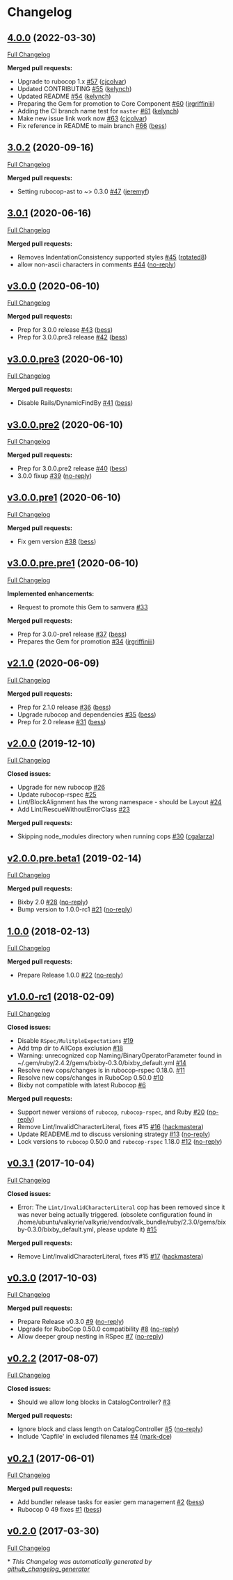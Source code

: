 # Changelog

## [4.0.0](https://github.com/samvera/bixby/tree/v4.0.0) (2022-03-30)

[Full Changelog](https://github.com/samvera/bixby/compare/v3.0.2...v4.0.0)

**Merged pull requests:**

- Upgrade to rubocop 1.x [\#57](https://github.com/samvera/bixby/pull/57) ([cjcolvar](https://github.com/cjcolvar))
- Updated CONTRIBUTING [\#55](https://github.com/samvera/bixby/pull/55) ([kelynch](https://github.com/kelynch))
- Updated README [\#54](https://github.com/samvera/bixby/pull/54) ([kelynch](https://github.com/kelynch))
- Preparing the Gem for promotion to Core Component [\#60](https://github.com/samvera/bixby/pull/60) ([jrgriffiniii](https://github.com/jrgriffiniii))
- Adding the CI branch name test for `master` [\#61](https://github.com/samvera/bixby/pull/61) ([kelynch](https://github.com/kelynch))
- Make new issue link work now [\#63](https://github.com/samvera/bixby/pull/63) ([cjcolvar](https://github.com/cjcolvar))
- Fix reference in README to main branch [\#66](https://github.com/samvera/bixby/pull/66) ([bess](https://github.com/bess))

## [3.0.2](https://github.com/samvera/bixby/tree/v3.0.2) (2020-09-16)

[Full Changelog](https://github.com/samvera/bixby/compare/v3.0.1...v3.0.2)

**Merged pull requests:**

- Setting rubocop-ast to ~> 0.3.0 [\#47](https://github.com/samvera/bixby/pull/47) ([jeremyf](https://github.com/jeremyf))

## [3.0.1](https://github.com/samvera/bixby/tree/3.0.1) (2020-06-16)

[Full Changelog](https://github.com/samvera/bixby/compare/v3.0.0...3.0.1)

**Merged pull requests:**

- Removes IndentationConsistency supported styles [\#45](https://github.com/samvera/bixby/pull/45) ([rotated8](https://github.com/rotated8))
- allow non-ascii characters in comments [\#44](https://github.com/samvera/bixby/pull/44) ([no-reply](https://github.com/no-reply))

## [v3.0.0](https://github.com/samvera/bixby/tree/v3.0.0) (2020-06-10)

[Full Changelog](https://github.com/samvera/bixby/compare/v3.0.0.pre3...v3.0.0)

**Merged pull requests:**

- Prep for 3.0.0 release [\#43](https://github.com/samvera/bixby/pull/43) ([bess](https://github.com/bess))
- Prep for 3.0.0.pre3 release [\#42](https://github.com/samvera/bixby/pull/42) ([bess](https://github.com/bess))

## [v3.0.0.pre3](https://github.com/samvera/bixby/tree/v3.0.0.pre3) (2020-06-10)

[Full Changelog](https://github.com/samvera/bixby/compare/v3.0.0.pre2...v3.0.0.pre3)

**Merged pull requests:**

- Disable Rails/DynamicFindBy [\#41](https://github.com/samvera/bixby/pull/41) ([bess](https://github.com/bess))

## [v3.0.0.pre2](https://github.com/samvera/bixby/tree/v3.0.0.pre2) (2020-06-10)

[Full Changelog](https://github.com/samvera/bixby/compare/v3.0.0.pre1...v3.0.0.pre2)

**Merged pull requests:**

- Prep for 3.0.0.pre2 release [\#40](https://github.com/samvera/bixby/pull/40) ([bess](https://github.com/bess))
- 3.0.0 fixup [\#39](https://github.com/samvera/bixby/pull/39) ([no-reply](https://github.com/no-reply))

## [v3.0.0.pre1](https://github.com/samvera/bixby/tree/v3.0.0.pre1) (2020-06-10)

[Full Changelog](https://github.com/samvera/bixby/compare/v3.0.0.pre.pre1...v3.0.0.pre1)

**Merged pull requests:**

- Fix gem version [\#38](https://github.com/samvera/bixby/pull/38) ([bess](https://github.com/bess))

## [v3.0.0.pre.pre1](https://github.com/samvera/bixby/tree/v3.0.0.pre.pre1) (2020-06-10)

[Full Changelog](https://github.com/samvera/bixby/compare/v2.1.0...v3.0.0.pre.pre1)

**Implemented enhancements:**

- Request to promote this Gem to samvera [\#33](https://github.com/samvera/bixby/issues/33)

**Merged pull requests:**

- Prep for 3.0.0-pre1 release [\#37](https://github.com/samvera/bixby/pull/37) ([bess](https://github.com/bess))
- Prepares the Gem for promotion [\#34](https://github.com/samvera/bixby/pull/34) ([jrgriffiniii](https://github.com/jrgriffiniii))

## [v2.1.0](https://github.com/samvera/bixby/tree/v2.1.0) (2020-06-09)

[Full Changelog](https://github.com/samvera/bixby/compare/v2.0.0...v2.1.0)

**Merged pull requests:**

- Prep for 2.1.0 release [\#36](https://github.com/samvera/bixby/pull/36) ([bess](https://github.com/bess))
- Upgrade rubocop and dependencies [\#35](https://github.com/samvera/bixby/pull/35) ([bess](https://github.com/bess))
- Prep for 2.0 release [\#31](https://github.com/samvera/bixby/pull/31) ([bess](https://github.com/bess))

## [v2.0.0](https://github.com/samvera/bixby/tree/v2.0.0) (2019-12-10)

[Full Changelog](https://github.com/samvera/bixby/compare/v2.0.0.pre.beta1...v2.0.0)

**Closed issues:**

- Upgrade for new rubocop [\#26](https://github.com/samvera/bixby/issues/26)
- Update rubocop-rspec [\#25](https://github.com/samvera/bixby/issues/25)
- Lint/BlockAlignment has the wrong namespace - should be Layout [\#24](https://github.com/samvera/bixby/issues/24)
- Add Lint/RescueWithoutErrorClass [\#23](https://github.com/samvera/bixby/issues/23)

**Merged pull requests:**

- Skipping node\_modules directory when running cops [\#30](https://github.com/samvera/bixby/pull/30) ([cgalarza](https://github.com/cgalarza))

## [v2.0.0.pre.beta1](https://github.com/samvera/bixby/tree/v2.0.0.pre.beta1) (2019-02-14)

[Full Changelog](https://github.com/samvera/bixby/compare/1.0.0...v2.0.0.pre.beta1)

**Merged pull requests:**

- Bixby 2.0 [\#28](https://github.com/samvera/bixby/pull/28) ([no-reply](https://github.com/no-reply))
- Bump version to 1.0.0-rc1 [\#21](https://github.com/samvera/bixby/pull/21) ([no-reply](https://github.com/no-reply))

## [1.0.0](https://github.com/samvera/bixby/tree/1.0.0) (2018-02-13)

[Full Changelog](https://github.com/samvera/bixby/compare/v1.0.0-rc1...1.0.0)

**Merged pull requests:**

- Prepare Release 1.0.0 [\#22](https://github.com/samvera/bixby/pull/22) ([no-reply](https://github.com/no-reply))

## [v1.0.0-rc1](https://github.com/samvera/bixby/tree/v1.0.0-rc1) (2018-02-09)

[Full Changelog](https://github.com/samvera/bixby/compare/v0.3.1...v1.0.0-rc1)

**Closed issues:**

- Disable `RSpec/MulitpleExpectations` [\#19](https://github.com/samvera/bixby/issues/19)
- Add tmp dir to AllCops exclusion [\#18](https://github.com/samvera/bixby/issues/18)
- Warning: unrecognized cop Naming/BinaryOperatorParameter found in ~/.gem/ruby/2.4.2/gems/bixby-0.3.0/bixby\_default.yml [\#14](https://github.com/samvera/bixby/issues/14)
- Resolve new cops/changes is in rubocop-rspec 0.18.0. [\#11](https://github.com/samvera/bixby/issues/11)
- Resolve new cops/changes in RuboCop 0.50.0 [\#10](https://github.com/samvera/bixby/issues/10)
- Bixby not compatible with latest Rubocop [\#6](https://github.com/samvera/bixby/issues/6)

**Merged pull requests:**

- Support newer versions of `rubocop`, `rubocop-rspec`, and Ruby [\#20](https://github.com/samvera/bixby/pull/20) ([no-reply](https://github.com/no-reply))
- Remove Lint/InvalidCharacterLiteral, fixes \#15 [\#16](https://github.com/samvera/bixby/pull/16) ([hackmastera](https://github.com/hackmastera))
- Update READEME.md to discuss versioning strategy [\#13](https://github.com/samvera/bixby/pull/13) ([no-reply](https://github.com/no-reply))
- Lock versions to `rubocop` 0.50.0 and `rubocop-rspec` 1.18.0 [\#12](https://github.com/samvera/bixby/pull/12) ([no-reply](https://github.com/no-reply))

## [v0.3.1](https://github.com/samvera/bixby/tree/v0.3.1) (2017-10-04)

[Full Changelog](https://github.com/samvera/bixby/compare/v0.3.0...v0.3.1)

**Closed issues:**

- Error: The `Lint/InvalidCharacterLiteral` cop has been removed since it was never being actually triggered. \(obsolete configuration found in /home/ubuntu/valkyrie/valkyrie/vendor/valk\_bundle/ruby/2.3.0/gems/bixby-0.3.0/bixby\_default.yml, please update it\) [\#15](https://github.com/samvera/bixby/issues/15)

**Merged pull requests:**

- Remove Lint/InvalidCharacterLiteral, fixes \#15 [\#17](https://github.com/samvera/bixby/pull/17) ([hackmastera](https://github.com/hackmastera))

## [v0.3.0](https://github.com/samvera/bixby/tree/v0.3.0) (2017-10-03)

[Full Changelog](https://github.com/samvera/bixby/compare/v0.2.2...v0.3.0)

**Merged pull requests:**

- Prepare Release v0.3.0 [\#9](https://github.com/samvera/bixby/pull/9) ([no-reply](https://github.com/no-reply))
- Upgrade for RuboCop 0.50.0 compatibility [\#8](https://github.com/samvera/bixby/pull/8) ([no-reply](https://github.com/no-reply))
- Allow deeper group nesting in RSpec [\#7](https://github.com/samvera/bixby/pull/7) ([no-reply](https://github.com/no-reply))

## [v0.2.2](https://github.com/samvera/bixby/tree/v0.2.2) (2017-08-07)

[Full Changelog](https://github.com/samvera/bixby/compare/v0.2.1...v0.2.2)

**Closed issues:**

- Should we allow long blocks in CatalogController? [\#3](https://github.com/samvera/bixby/issues/3)

**Merged pull requests:**

- Ignore block and class length on CatalogController [\#5](https://github.com/samvera/bixby/pull/5) ([no-reply](https://github.com/no-reply))
- Include 'Capfile' in excluded filenames [\#4](https://github.com/samvera/bixby/pull/4) ([mark-dce](https://github.com/mark-dce))

## [v0.2.1](https://github.com/samvera/bixby/tree/v0.2.1) (2017-06-01)

[Full Changelog](https://github.com/samvera/bixby/compare/v0.2.0...v0.2.1)

**Merged pull requests:**

- Add bundler release tasks for easier gem management [\#2](https://github.com/samvera/bixby/pull/2) ([bess](https://github.com/bess))
- Rubocop 0 49 fixes [\#1](https://github.com/samvera/bixby/pull/1) ([bess](https://github.com/bess))

## [v0.2.0](https://github.com/samvera/bixby/tree/v0.2.0) (2017-03-30)

[Full Changelog](https://github.com/samvera/bixby/compare/8f95541b23cfda44c8a89704127696262284215a...v0.2.0)



\* *This Changelog was automatically generated by [github_changelog_generator](https://github.com/github-changelog-generator/github-changelog-generator)*
